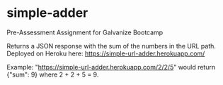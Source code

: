 # simple-adder
Pre-Assessment Assignment for Galvanize Bootcamp

Returns a JSON response with the sum of the numbers in the URL path. Deployed on Heroku here: https://simple-url-adder.herokuapp.com/ 

Example: "https://simple-url-adder.herokuapp.com/2/2/5" would return {"sum": 9} where 2 + 2 + 5 = 9.
